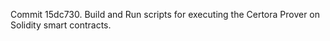 Commit 15dc730.                    Build and Run scripts for executing the Certora Prover on Solidity smart contracts.